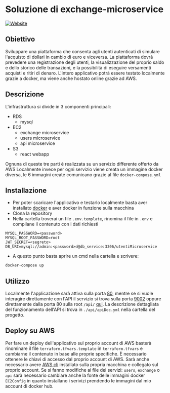 # Soluzione di exchange-microservice

[![Website](https://img.shields.io/website?label=EXCHANGE%20APP&style=flat&url=http://exchangeapp.s3-website.eu-central-1.amazonaws.com/)](http://exchangeapp.s3-website.eu-central-1.amazonaws.com/)

## Obiettivo

Sviluppare una piattaforma che consenta agli utenti autenticati di simulare l'acquisto di dollari in cambio di euro e viceversa.
La piattaforma dovrà prevedere una registrazione degli utenti, la visualizzazione del proprio saldo e dello storico delle transazioni, e la possibilità di eseguire versamenti acquisti e ritiri di denaro.
L'intero applicativo potrà essere testato localmente grazie a docker, ma viene anche hostato online grazie ad AWS.

## Descrizione

L'infrastruttura si divide in 3 componenti principali:

- RDS
  - mysql
- EC2
  - exchange microservice
  - users microservice
  - api microservice
- S3
  - react webapp

Ognuna di queste tre parti è realizzata su un servizio differente offerto da AWS
Localmente invece per ogni servizio viene creata un immagine docker diversa, le 6 immagini create comunicano grazie al file `docker-compose.yml`

## Installazione

- Per poter scaricare l'applicativo e testarlo localmente basta aver installato [docker](https://docs.docker.com/get-docker/) e aver docker in funzione sulla macchina
- Clona la repository
- Nella cartella troverai un file `.env.template`, rinomina il file in `.env` e compilane il contenuto con i dati richiesti

```dotenv
MYSQL_PASSWORD=<password>
MYSQL_ROOT_PASSWORD=root
JWT_SECRET=<segreto>
DB_URI=mysql://admin:<password>d@db_service:3306/utentiMicroservice
```

- A questo punto basta aprire un cmd nella cartella e scrivere:

```bash
docker-compose up
```

## Utilizzo

Localmente l'applicazione sarà attiva sulla porta [80](http://localhost), mentre se si vuole interagire direttamente con l'API il servizio si trova sulla porta [9002](http://localhost:9002) oppure direttamente dalla porta 80 sulla root `/api/` [qui](http://localhost/api).
La descrizione dettagliata del funzionamento dell'API si trova in `./api/apiDoc.yml` nella cartella del progetto.

## Deploy su AWS

Per fare un deploy dell'applicativo sul proprio account di AWS basterà rinominare il file `terraform.tfvars.template` in `terraform.tfvars` e cambiarne il contenuto in base alle proprie specifiche.
È necessario ottenere le chiavi di accesso dal proprio account di AWS.
Sarà anche necessario avere [AWS cli](https://docs.aws.amazon.com/cli/latest/userguide/install-cliv2.html) installato sulla propria macchina e collegato sul proprio account.
Se si fanno modifiche ai file dei servizi: `users`, `exchange` o `api` sarà necessario cambiare anche la fonte delle immagini docker `EC2Config` in quanto installano i serivizi prendendo le immagini dal mio account di docker hub.
